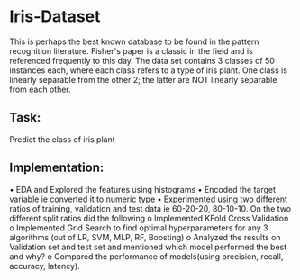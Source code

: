 # Iris-Dataset

This is perhaps the best known database to be found in the pattern recognition literature. Fisher's paper is a classic in the field and is referenced frequently to this day. The data set contains 3 classes of 50 instances each, where each class refers to a type of iris plant. One class is linearly separable from the other 2; the latter are NOT linearly separable from each other.

## Task:
Predict the class of iris plant

## Implementation:
• EDA and Explored the features using histograms
• Encoded the target variable ie converted it to numeric type
• Experimented using two different ratios of training, validation and test data ie 60-20-20, 
80-10-10. On the two different split ratios did the following
o Implemented KFold Cross Validation
o Implemented Grid Search to find optimal hyperparameters for any 3 algorithms
(out of LR, SVM, MLP, RF, Boosting)
o Analyzed the results on Validation set and test set and mentioned which model
performed the best and why?
o Compared the performance of models(using precision, recall, accuracy, latency). 
